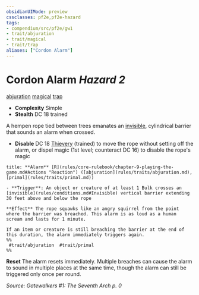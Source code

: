 ```yaml
---
obsidianUIMode: preview
cssclasses: pf2e,pf2e-hazard
tags:
- compendium/src/pf2e/gw1
- trait/abjuration
- trait/magical
- trait/trap
aliases: ["Cordon Alarm"]
---
```

# Cordon Alarm *Hazard 2*  
[abjuration](rules/traits/abjuration.md "Abjuration School Trait")  [magical](rules/traits/magical.md "Magical Item Trait")  [trap](rules/traits/trap.md "Trap Hazard Trait")  

- **Complexity** Simple
- **Stealth** DC 18 trained  

A hempen rope tied between trees emanates an [invisible](rules/conditions.md#Invisible), cylindrical barrier that sounds an alarm when crossed.

- **Disable** DC 18 [Thievery](compendium/skills.md#Thievery) (trained) to move the rope without setting off the alarm, or dispel magic (1st level; counteract DC 16) to disable the rope's magic  

```ad-embed-ability
title: **Alarm** [R](rules/core-rulebook/chapter-9-playing-the-game.md#Actions "Reaction") ([abjuration](rules/traits/abjuration.md), [primal](rules/traits/primal.md))

- **Trigger**: An object or creature of at least 1 Bulk crosses an [invisible](rules/conditions.md#Invisible) vertical barrier extending 30 feet above and below the rope

**Effect** The rope squawks like an angry squirrel from the point where the barrier was breached. This alarm is as loud as a human scream and lasts for 1 minute.

If an item or creature is still breaching the barrier at the end of this duration, the alarm immediately triggers again.  
%%
 #trait/abjuration  #trait/primal 
%%
```

**Reset** The alarm resets immediately. Multiple breaches can cause the alarm to sound in multiple places at the same time, though the alarm can still be triggered only once per round.  

*Source: Gatewalkers #1: The Seventh Arch p. 0*